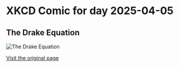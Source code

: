 
# XKCD Comic for day 2025-04-05

## The Drake Equation

![The Drake Equation](https://imgs.xkcd.com/comics/the_drake_equation.png "But seriously, there's loads of intelligent life.  It's just not screaming constantly in all directions on the handful of frequencies we search.")

[Visit the original page](https://xkcd.com/384/)
